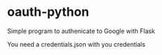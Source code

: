 # oauth-python
Simple program to authenicate to Google with Flask

You need a credentials.json with you credentials
